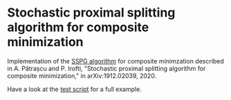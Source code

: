 # Stochastic proximal splitting algorithm for composite minimization

Implementation of the [SSPG algorithm](https://arxiv.org/abs/1912.02039) for composite minimzation described in
A. Pătrașcu and P. Irofti, "Stochastic proximal splitting algorithm for composite minimization," in arXiv:1912.02039, 2020.

Have a look at the [test script](test_gensr_errs.py) for a full example.
